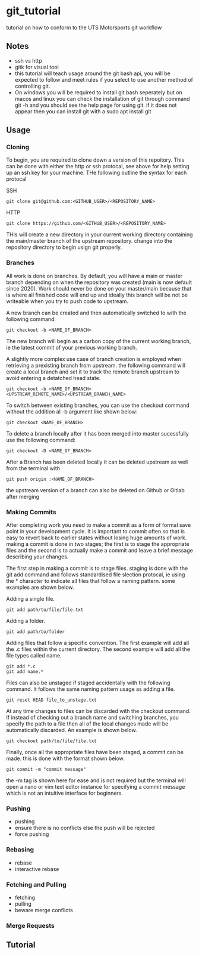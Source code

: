 # git_tutorial
tutorial on how to conform to the UTS Motorsports git workflow

## Notes
* ssh vs http
* gitk for visual tool
* this tutorial will teach usage around the git bash api, you will be expected to follow and meet rules if you select to use another method of controlling git.
* On windows you will be required to install git bash seperately but on macos and linux you can check the installation of git through command git -h and you should see the help page for using git. if it does not appear then you can install git with a sudo apt install git

## Usage
### Cloning
To begin, you are required to clone down a version of this repoitory. This can be done with either the http or ssh protocal, see above for help setting up an ssh key for your machine. THe following outline the syntax for each protocal

SSH
```git
git clone git@github.com:<GITHUB_USER>/<REPOSITORY_NAME>
```

HTTP
 ```git
git clone https://github.com/<GITHUB_USER>/<REPOSITORY_NAME>
```
THis will create a new directory in your current working directory containing the main/master branch of the upstream repository. change into the repository directory to begin usign git properly.
### Branches
All work is done on branches. By default, you will have a main or master branch depending on when the repository was created (main is now default since 2020). Work should never be done on your master/main because that is where all finished code will end up and ideally this branch will be not be writeable when you try to push code to upstream.

A new branch can be created and then automatically switched to with the following command:
```git
git checkout -b <NAME_OF_BRANCH>
```
The new branch will begin as a carbon copy of the current working branch, ie the latest commit of your previous working branch.

A slightly more complex use case of branch creation is employed when retrieving a prexisting branch from upstream. the following command will create a local branch and set it to track the remote branch upstream to avoid entering a detatched head state.
```git
git checkout -b <NAME_OF_BRANCH> <UPSTREAM_REMOTE_NAME>/<UPSTREAM_BRANCH_NAME>
```
To switch between existing branches, you can use the checkout command without the addition al -b argument like shown below:
```git
git checkout <NAME_OF_BRANCH>
```
To delete a branch locally after it has been merged into master sucessfully use the following command:
```git
git checkout -D <NAME_OF_BRANCH>
```
After a Branch has been deleted locally it can be deleted upstream as well from the terminal with
```git
git push origin :<NAME_OF_BRANCH>
```
the upstream version of a branch can also be deleted on Github or Gitlab after merging


### Making Commits
After completing work you need to make a commit as a form of formal save point in your development cycle. It is important to commit often so that is easy to revert back to earlier states without losing huge amounts of work. making a commit is done in two stages; the first is to stage the appropriate files and the second is to actually make a commit and leave a brief message describing your changes.

The first step in making a commit is to stage files. staging is done with the git add command and follows standardised file slection protocal, ie using the * character to indicate all files that follow a naming pattern. some examples are shown below.

Adding a single file.
```git
git add path/to/file/file.txt
```
Adding a folder.
```git
git add path/to/folder
```
Adding files that follow a specific convention. The first example will add all the .c files within the current directory. The second example will add all the file types called name.
```git
git add *.c
git add name.*
```
Files can also be unstaged if staged accidentally with the following command. It follows the same naming pattern usage as adding a file.
```git
git reset HEAD file_to_unstage.txt
```
At any time changes to files can be discarded with the checkout command. If instead of checking out a branch name and switching branches, you specify the path to a file then all of the local changes made will be automatically discarded. An example is shown below.
```git
git checkout path/to/file/file.txt
```
Finally, once all the appropriate files have been staged, a commit can be made. this is done with the format shown below.
```git
git commit -m "commit message"
```
the -m tag is shown here for ease and is not required but the terminal will open a nano or vim text editor instance for specifying a commit message which is not an intuitive interface for beginners.
### Pushing
- pushing
- ensure there is no conflicts else the push will be rejected
- force pushing
### Rebasing
- rebase
- interactive rebase
### Fetching and Pulling
- fetching
- pulling
- beware merge conflicts
### Merge Requests
## Tutorial
